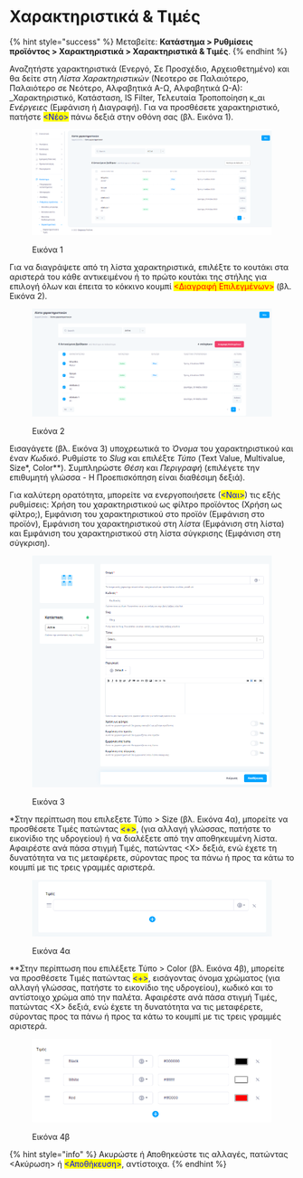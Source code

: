 # Χαρακτηριστικά & Τιμές

{% hint style="success" %}
Μεταβείτε: **Κατάστημα > Ρυθμίσεις προϊόντος > Χαρακτηριστικά > Χαρακτηριστικά & Τιμές**.
{% endhint %}

Αναζητήστε χαρακτηριστικά (Ενεργό, Σε Προσχέδιο, Αρχειοθετημένο) και θα δείτε στη _Λίστα Χαρακτηριστικών_ (Νεοτερο σε Παλαιότερο, Παλαιότερο σε Νεότερο, Αλφαβητικά Α-Ω, Αλφαβητικά Ω-Α): _Χαρακτηριστικό, Κατάσταση, IS Filter, Τελευταία Τροποποίηση κ_αι _Ενέργειες_ (Εμφάνιση ή Διαγραφή). Για να προσθέσετε χαρακτηριστικό, πατήστε <mark style="color:blue;"><Νέο></mark> πάνω δεξιά στην οθόνη σας (βλ. Εικόνα 1).

<figure><img src="../../../.gitbook/assets/ScreenHunter 668.png" alt=""><figcaption><p>Εικόνα 1</p></figcaption></figure>

Για να διαγράψετε από τη λίστα χαρακτηριστικά, επιλέξτε το κουτάκι στα αριστερά του κάθε αντικειμένου ή το πρώτο κουτάκι της στήλης για επιλογή όλων και έπειτα το κόκκινο κουμπί <mark style="color:red;"><Διαγραφή Επιλεγμένων></mark> (βλ. Εικόνα 2).

<figure><img src="../../../.gitbook/assets/ScreenHunter 693.png" alt=""><figcaption><p>Εικόνα 2</p></figcaption></figure>

Εισαγάγετε (βλ. Εικόνα 3) υποχρεωτικά το _Όνομα_ του χαρακτηριστικού και έναν _Κωδικό_. Ρυθμίστε το _Slug_ και επιλέξτε _Τύπο_ (Text Value, Multivalue, Size\*, Color\*\*). Συμπληρώστε _Θέση_ και _Περιγραφή_ (επιλέγετε την επιθυμητή γλώσσα - Η Προεπισκόπηση είναι διαθέσιμη δεξιά).

Για καλύτερη ορατότητα, μπορείτε να ενεργοποιήσετε (<mark style="color:blue;"><Ναι></mark>) τις εξής ρυθμίσεις: Χρήση του χαρακτηριστικού ως φίλτρο προϊόντος (Χρήση ως φίλτρο;), Εμφάνιση του χαρακτηριστικού στο προϊόν (Εμφάνιση στο προϊόν), Εμφάνιση του χαρακτηριστικού στη _λίστα_ (Εμφάνιση στη λίστα) και Εμφάνιση του χαρακτηριστικού στη λίστα σύγκρισης (Εμφάνιση στη σύγκριση).

<figure><img src="../../../.gitbook/assets/ScreenHunter 669.png" alt=""><figcaption><p>Εικόνα 3</p></figcaption></figure>

\*Στην περίπτωση που επιλεξετε Τύπο > Size (βλ. Εικόνα 4α), μπορείτε να προσθέσετε Τιμές πατώντας <mark style="color:blue;"><+></mark>, (για αλλαγή γλώσσας, πατήστε το εικονίδιο της υδρογείου) ή να διαλέξετε από την αποθηκευμένη λίστα. Αφαιρέστε ανά πάσα στιγμή Τιμές, πατώντας <Χ> δεξιά, ενώ έχετε τη δυνατότητα να τις μεταφέρετε, σύροντας προς τα πάνω ή προς τα κάτω το κουμπί με τις τρεις γραμμές αριστερά.

<figure><img src="../../../.gitbook/assets/ScreenHunter 77.png" alt="" width="563"><figcaption><p>Εικόνα 4α</p></figcaption></figure>

\*\*Στην περίπτωση που επιλέξετε Τύπο > Color (βλ. Εικόνα 4β), μπορείτε να προσθέσετε Τιμές πατώντας <mark style="color:blue;"><+></mark>, εισάγοντας όνομα χρώματος (για αλλαγή γλώσσας, πατήστε το εικονίδιο της υδρογείου), κωδικό και το αντίστοιχο χρώμα από την παλέτα. Αφαιρέστε ανά πάσα στιγμή Τιμές, πατώντας <Χ> δεξιά, ενώ έχετε τη δυνατότητα να τις μεταφέρετε, σύροντας προς τα πάνω ή προς τα κάτω το κουμπί με τις τρεις γραμμές αριστερά.

<figure><img src="../../../.gitbook/assets/ScreenHunter 674.png" alt="" width="563"><figcaption><p>Εικόνα 4β</p></figcaption></figure>

{% hint style="info" %}
Ακυρώστε ή Αποθηκεύστε τις αλλαγές, πατώντας <Ακύρωση> ή <mark style="color:blue;"><Αποθήκευση></mark>, αντίστοιχα.
{% endhint %}
